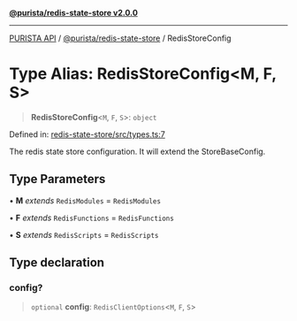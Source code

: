 [**@purista/redis-state-store v2.0.0**](../README.md)

***

[PURISTA API](../../../packages.md) / [@purista/redis-state-store](../README.md) / RedisStoreConfig

# Type Alias: RedisStoreConfig\<M, F, S\>

> **RedisStoreConfig**\<`M`, `F`, `S`\>: `object`

Defined in: [redis-state-store/src/types.ts:7](https://github.com/puristajs/purista/blob/master/packages/redis-state-store/src/types.ts#L7)

The redis state store configuration.
It will extend the StoreBaseConfig.

## Type Parameters

• **M** *extends* `RedisModules` = `RedisModules`

• **F** *extends* `RedisFunctions` = `RedisFunctions`

• **S** *extends* `RedisScripts` = `RedisScripts`

## Type declaration

### config?

> `optional` **config**: `RedisClientOptions`\<`M`, `F`, `S`\>
